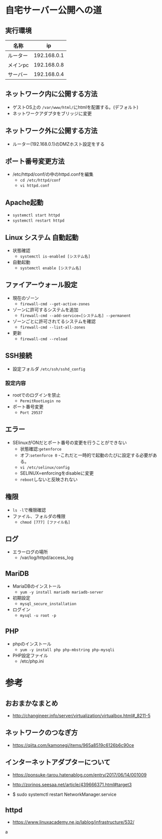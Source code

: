 # 自宅サーバー公開への道
## 実行環境

| 名称 | ip |
|------|------|
|ルーター|192.168.0.1|
|メインpc|192.168.0.8|
|サーバー|192.168.0.4|

## ネットワーク内に公開する方法

- ゲストOS上の `/var/www/html/`にhtmlを配置する。(デフォルト)
- ネットワークアダプタをブリッジに変更

## ネットワーク外に公開する方法
- ルーター(192.168.0.1)のDMZホスト設定をする

## ポート番号変更方法
- /etc/httpd/conf/の中のhttpd.confを編集
  - `cd /etc/httpd/conf`
  - `vi httpd.conf`

## Apache起動
- `systemctl start httpd`
- `systemctl restart httpd`

## Linux システム 自動起動
- 状態確認
  - `systemctl is-enabled [システム名]`
- 自動起動
  - `systemctl enable [システム名]`

## ファイアーウォール設定
- 現在のゾーン
  - `firewall-cmd --get-active-zones`
- ゾーンに許可するシステムを追加
  - `firewall-cmd --add-service=[システム名] --permanent`
- ゾーンごとに許可されてるシステムを確認
  - `firewall-cmd --list-all-zones`
- 更新
  - `firewall-cmd --reload`

## SSH接続
- 設定フォルダ `/etc/ssh/sshd_config`
### 設定内容
- rootでのログインを禁止
  - `PermitRootLogin no`
- ポート番号変更
  - `Port 29537`
 
## エラー
- SElinuxがONだとポート番号の変更を行うことができない
  - 状態確認:`getenforce`
  - オフ:`setenforce 0`
  -これだと一時的で起動のたびに設定する必要がある。
  - `vi /etc/selinux/config`
  - SELINUX=enforcingをdisableに変更
  - `reboot`しないと反映されない

## 権限
- `ls -l`で権限確認
- ファイル、フォルダの権限
  - `chmod [777] [ファイル名]`


## ログ
- エラーログの場所
  - /var/log/httpd/access_log

## MariDB

- MariaDBのインストール
  - `yum -y install mariadb mariadb-server`
- 初期設定
  - `mysql_secure_installation`
- ログイン
  - `mysql -u root -p`

## PHP

- phpのインストール
  - `yum -y install php php-mbstring php-mysqli`
- PHP設定ファイル
  - /etc/php.ini

# 参考

## おおまかなまとめ
- http://changineer.info/server/virtualization/virtualbox.html#_8211-5

## ネットワークのつなぎ方
- https://qiita.com/kamonegi/items/965a8519c6126b6c90ce

## インターネットアダプターについて
- https://ponsuke-tarou.hatenablog.com/entry/2017/06/14/001009
- http://zorinos.seesaa.net/article/439666371.html#target3

- $ sudo systemctl restart NetworkManager.service

## httpd
- https://www.linuxacademy.ne.jp/lablog/infrastructure/532/


a
